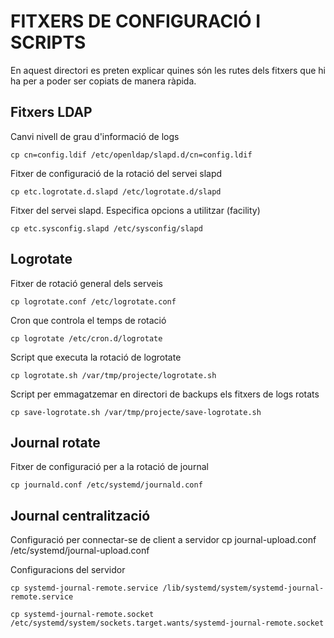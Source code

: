 # FITXERS DE CONFIGURACIÓ I SCRIPTS
En aquest directori es preten explicar quines són les rutes dels fitxers
que hi ha per a poder ser copiats de manera ràpida.

## Fitxers LDAP
Canvi nivell de grau d'informació de logs

	cp cn=config.ldif /etc/openldap/slapd.d/cn=config.ldif

Fitxer de configuració de la rotació del servei slapd

	cp etc.logrotate.d.slapd /etc/logrotate.d/slapd

Fitxer del servei slapd. Especifica opcions a utilitzar (facility)

	cp etc.sysconfig.slapd /etc/sysconfig/slapd

## Logrotate
Fitxer de rotació general dels serveis
	
	cp logrotate.conf /etc/logrotate.conf

Cron que controla el temps de rotació

	cp logrotate /etc/cron.d/logrotate
	
Script que executa la rotació de logrotate

	cp logrotate.sh /var/tmp/projecte/logrotate.sh

Script per emmagatzemar en directori de backups els fitxers de logs rotats

	cp save-logrotate.sh /var/tmp/projecte/save-logrotate.sh

## Journal rotate
Fitxer de configuració per a la rotació de journal

	cp journald.conf /etc/systemd/journald.conf


## Journal centralització
Configuració per connectar-se de client a servidor
	cp journal-upload.conf /etc/systemd/journal-upload.conf

Configuracions del servidor

	cp systemd-journal-remote.service /lib/systemd/system/systemd-journal-remote.service

	cp systemd-journal-remote.socket /etc/systemd/system/sockets.target.wants/systemd-journal-remote.socket
